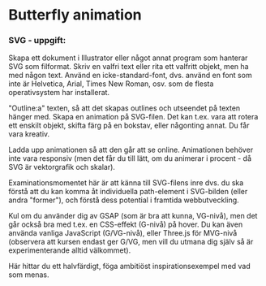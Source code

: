 # Butterfly animation




### SVG - uppgift:
Skapa ett dokument i Illustrator eller något annat program som hanterar SVG som filformat.
Skriv en valfri text eller rita ett valfritt objekt, men ha med någon text. Använd en icke-standard-font, dvs. använd en font som inte är Helvetica, Arial, Times New Roman, osv. som de flesta operativsystem har installerat.

"Outline:a" texten, så att det skapas outlines och utseendet på texten hänger med.
Skapa en animation på SVG-filen. Det kan t.ex. vara att rotera ett enskilt objekt, skifta färg på en bokstav, eller någonting annat. Du får vara kreativ.

Ladda upp animationen så att den går att se online.
Animationen behöver inte vara responsiv (men det får du till lätt, om du animerar i procent - då SVG är vektorgrafik och skalar).

Examinationsmomentet här är att känna till SVG-filens inre dvs. du ska förstå att du kan komma åt individuella path-element i SVG-bilden (eller andra "former"), och förstå dess potential i framtida webbutveckling.

Kul om du använder dig av GSAP (som är bra att kunna, VG-nivå), men det går också bra med t.ex. en CSS-effekt (G-nivå) på hover. Du kan även använda vanliga JavaScript (G/VG-nivå), eller Three.js för MVG-nivå (observera att kursen endast ger G/VG, men vill du utmana dig själv så är experimenterande alltid välkommet).

Här hittar du ett halvfärdigt, föga ambitiöst inspirationsexempel med vad som menas.